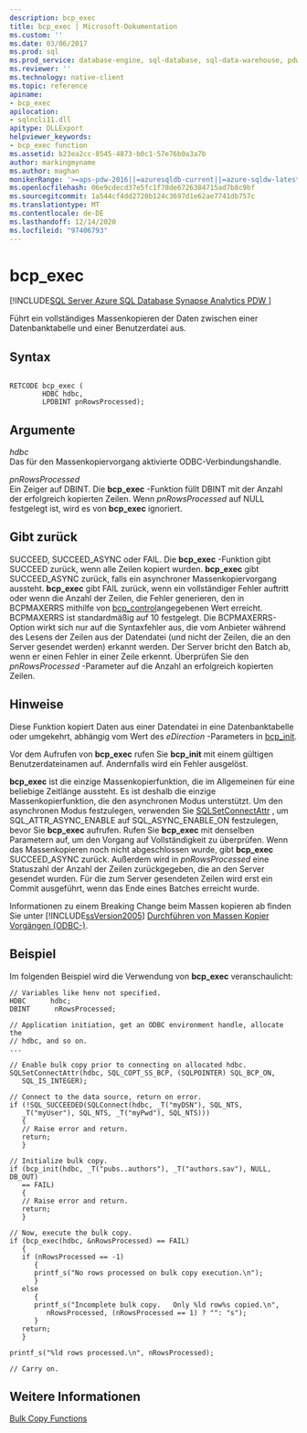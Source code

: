 ```yaml
---
description: bcp_exec
title: bcp_exec | Microsoft-Dokumentation
ms.custom: ''
ms.date: 03/06/2017
ms.prod: sql
ms.prod_service: database-engine, sql-database, sql-data-warehouse, pdw
ms.reviewer: ''
ms.technology: native-client
ms.topic: reference
apiname:
- bcp_exec
apilocation:
- sqlncli11.dll
apitype: DLLExport
helpviewer_keywords:
- bcp_exec function
ms.assetid: b23ea2cc-8545-4873-b0c1-57e76b0a3a7b
author: markingmyname
ms.author: maghan
monikerRange: '>=aps-pdw-2016||=azuresqldb-current||=azure-sqldw-latest||>=sql-server-2016||>=sql-server-linux-2017||=azuresqldb-mi-current'
ms.openlocfilehash: 06e9cdecd37e5fc1f78de6726384715ad7b8c9bf
ms.sourcegitcommit: 1a544cf4dd2720b124c3697d1e62ae7741db757c
ms.translationtype: MT
ms.contentlocale: de-DE
ms.lasthandoff: 12/14/2020
ms.locfileid: "97406793"
---
```

# <a name="bcp_exec"></a>bcp_exec
[!INCLUDE[SQL Server Azure SQL Database Synapse Analytics PDW ](../../includes/applies-to-version/sql-asdb-asdbmi-asa-pdw.md)]

  Führt ein vollständiges Massenkopieren der Daten zwischen einer Datenbanktabelle und einer Benutzerdatei aus.  
  
## <a name="syntax"></a>Syntax  
  
```  
  
RETCODE bcp_exec (  
        HDBC hdbc,  
        LPDBINT pnRowsProcessed);  
```  
  
## <a name="arguments"></a>Argumente  
 *hdbc*  
 Das für den Massenkopiervorgang aktivierte ODBC-Verbindungshandle.  
  
 *pnRowsProcessed*  
 Ein Zeiger auf DBINT. Die **bcp_exec** -Funktion füllt DBINT mit der Anzahl der erfolgreich kopierten Zeilen. Wenn *pnRowsProcessed* auf NULL festgelegt ist, wird es von **bcp_exec** ignoriert.  
  
## <a name="returns"></a>Gibt zurück  
 SUCCEED, SUCCEED_ASYNC oder FAIL. Die **bcp_exec** -Funktion gibt SUCCEED zurück, wenn alle Zeilen kopiert wurden. **bcp_exec** gibt SUCCEED_ASYNC zurück, falls ein asynchroner Massenkopiervorgang aussteht. **bcp_exec** gibt FAIL zurück, wenn ein vollständiger Fehler auftritt oder wenn die Anzahl der Zeilen, die Fehler generieren, den in BCPMAXERRS mithilfe von [bcp_control](../../relational-databases/native-client-odbc-extensions-bulk-copy-functions/bcp-control.md)angegebenen Wert erreicht. BCPMAXERRS ist standardmäßig auf 10 festgelegt. Die BCPMAXERRS-Option wirkt sich nur auf die Syntaxfehler aus, die vom Anbieter während des Lesens der Zeilen aus der Datendatei (und nicht der Zeilen, die an den Server gesendet werden) erkannt werden. Der Server bricht den Batch ab, wenn er einen Fehler in einer Zeile erkennt. Überprüfen Sie den *pnRowsProcessed* -Parameter auf die Anzahl an erfolgreich kopierten Zeilen.  
  
## <a name="remarks"></a>Hinweise  
 Diese Funktion kopiert Daten aus einer Datendatei in eine Datenbanktabelle oder umgekehrt, abhängig vom Wert des *eDirection* -Parameters in [bcp_init](../../relational-databases/native-client-odbc-extensions-bulk-copy-functions/bcp-init.md).  
  
 Vor dem Aufrufen von **bcp_exec** rufen Sie **bcp_init** mit einem gültigen Benutzerdateinamen auf. Andernfalls wird ein Fehler ausgelöst.  
  
 **bcp_exec** ist die einzige Massenkopierfunktion, die im Allgemeinen für eine beliebige Zeitlänge aussteht. Es ist deshalb die einzige Massenkopierfunktion, die den asynchronen Modus unterstützt. Um den asynchronen Modus festzulegen, verwenden Sie [SQLSetConnectAttr](../../relational-databases/native-client-odbc-api/sqlsetconnectattr.md) , um SQL_ATTR_ASYNC_ENABLE auf SQL_ASYNC_ENABLE_ON festzulegen, bevor Sie **bcp_exec** aufrufen. Rufen Sie **bcp_exec** mit denselben Parametern auf, um den Vorgang auf Vollständigkeit zu überprüfen. Wenn das Massenkopieren noch nicht abgeschlossen wurde, gibt **bcp_exec** SUCCEED_ASYNC zurück. Außerdem wird in *pnRowsProcessed* eine Statuszahl der Anzahl der Zeilen zurückgegeben, die an den Server gesendet wurden. Für die zum Server gesendeten Zeilen wird erst ein Commit ausgeführt, wenn das Ende eines Batches erreicht wurde.  
  
 Informationen zu einem Breaking Change beim Massen kopieren ab finden Sie unter [!INCLUDE[ssVersion2005](../../includes/ssversion2005-md.md)] [Durchführen von Massen Kopier Vorgängen &#40;ODBC-&#41;](../../relational-databases/native-client-odbc-bulk-copy-operations/performing-bulk-copy-operations-odbc.md).  
  
## <a name="example"></a>Beispiel  
 Im folgenden Beispiel wird die Verwendung von **bcp_exec** veranschaulicht:  
  
```  
// Variables like henv not specified.  
HDBC      hdbc;  
DBINT      nRowsProcessed;  
  
// Application initiation, get an ODBC environment handle, allocate the  
// hdbc, and so on.  
...   
  
// Enable bulk copy prior to connecting on allocated hdbc.  
SQLSetConnectAttr(hdbc, SQL_COPT_SS_BCP, (SQLPOINTER) SQL_BCP_ON,  
   SQL_IS_INTEGER);  
  
// Connect to the data source, return on error.  
if (!SQL_SUCCEEDED(SQLConnect(hdbc, _T("myDSN"), SQL_NTS,  
   _T("myUser"), SQL_NTS, _T("myPwd"), SQL_NTS)))  
   {  
   // Raise error and return.  
   return;  
   }  
  
// Initialize bulk copy.   
if (bcp_init(hdbc, _T("pubs..authors"), _T("authors.sav"), NULL, DB_OUT)  
   == FAIL)  
   {  
   // Raise error and return.  
   return;  
   }  
  
// Now, execute the bulk copy.   
if (bcp_exec(hdbc, &nRowsProcessed) == FAIL)  
   {  
   if (nRowsProcessed == -1)  
      {  
      printf_s("No rows processed on bulk copy execution.\n");  
      }  
   else  
      {  
      printf_s("Incomplete bulk copy.   Only %ld row%s copied.\n",  
         nRowsProcessed, (nRowsProcessed == 1) ? "": "s");  
      }  
   return;  
   }  
  
printf_s("%ld rows processed.\n", nRowsProcessed);  
  
// Carry on.  
```  
  
## <a name="see-also"></a>Weitere Informationen  
 [Bulk Copy Functions](../../relational-databases/native-client-odbc-extensions-bulk-copy-functions/sql-server-driver-extensions-bulk-copy-functions.md)  
  
  
